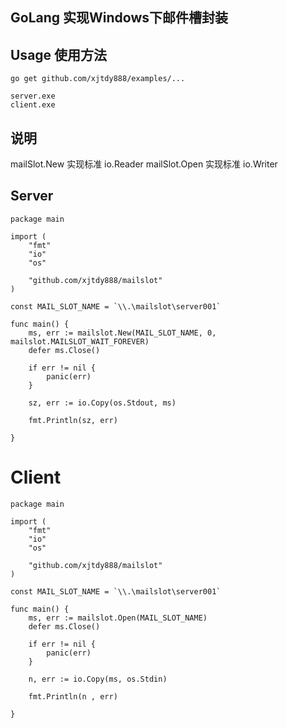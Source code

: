 ## GoLang 实现Windows下邮件槽封装

## Usage 使用方法
```
go get github.com/xjtdy888/examples/...

server.exe
client.exe
```
## 说明
mailSlot.New 实现标准 io.Reader
mailSlot.Open 实现标准 io.Writer

## Server
```
package main

import (
	"fmt"
	"io"
	"os"

	"github.com/xjtdy888/mailslot"
)

const MAIL_SLOT_NAME = `\\.\mailslot\server001`

func main() {
	ms, err := mailslot.New(MAIL_SLOT_NAME, 0, mailslot.MAILSLOT_WAIT_FOREVER)
	defer ms.Close()

	if err != nil {
		panic(err)
	}

	sz, err := io.Copy(os.Stdout, ms)

	fmt.Println(sz, err)

}
```

# Client

```
package main

import (
	"fmt"
	"io"
	"os"

	"github.com/xjtdy888/mailslot"
)

const MAIL_SLOT_NAME = `\\.\mailslot\server001`

func main() {
	ms, err := mailslot.Open(MAIL_SLOT_NAME)
	defer ms.Close()

	if err != nil {
		panic(err)
	}

	n, err := io.Copy(ms, os.Stdin)

	fmt.Println(n , err)

}
```
